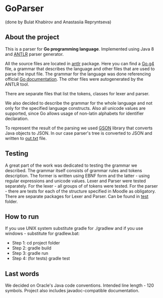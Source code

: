 # GoParser

(done by Bulat Khabirov and Anastasiia Repryntseva)

## About the project 
This is a parser for **Go programming language**. Implemented using Java 8 and [ANTLR](http://www.antlr.org) 
parser generator.

All the source files are located in [antlr](./src/main/java/antlr) package. Here you can find a
[Go.g4](./src/main/java/antlr/Go.g4) file, a grammar that describes the language and other files that are used to parse 
the input file. The grammar for the language was done referencing official 
[Go documentation](https://golang.org/ref/spec#Introduction). The other files were autogenerated by the ANTLR tool. 

There are separate files that list the tokens, classes for lexer and parser. 

We also decided to describe the grammar for the whole language and not only for the specified language constructs. Also
all unicode values are supported, since Go allows usage of non-latin alphabets for identifier declaration. 

To represent the result of the parsing we used [GSON](https://github.com/google/gson) library that converts Java objects
 to JSON. In our case parser's tree is converted to JSON and written to [out.txt](.out.txt) file. 

 
## Testing
A great part of the work was dedicated to testing the grammar we described. The grammar itself consists of grammar rules
and tokens description. The former is written using EBNF form and the latter - using regular expressions and unicode 
values. 
Lexer and Parser were tested separately. For the lexer - all groups of of tokens were tested. For the parser - there
 are tests for each of the structure specified in Moodle as obligatory.  
There are separate packages for Lexer and Parser. Can be found in [test](./src/test) folder. 


## How to run 

If you use UNIX system substitute gradle for ./gradlew and if you use windows - substitute for gradlew.bat:

- Step 1: cd project folder
- Step 2: gradle build
- Step 3: gradle run
- Step 4: (for tests) gradle test

## Last words
   
We decided on Oracle's Java code conventions. Intended line length - 120 symbols. Project also includes
 javadoc-compatible documentation.
